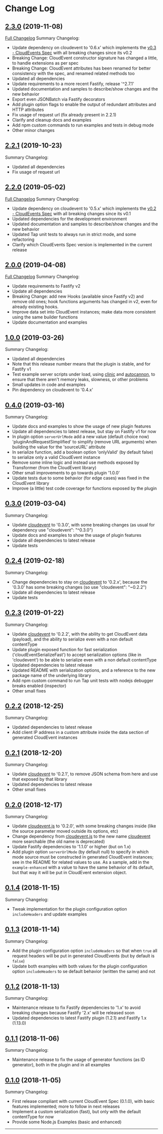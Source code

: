 # Change Log

## [2.3.0](https://github.com/smartiniOnGitHub/fastify-cloudevents/releases/tag/2.3.0) (2019-11-08)
[Full Changelog](https://github.com/smartiniOnGitHub/fastify-cloudevents/compare/2.2.0...2.3.0)
Summary Changelog:
- Update dependency on cloudevent to '0.6.x' which implements the 
  [v0.3 - CloudEvents Spec](https://github.com/cloudevents/spec/releases/tag/v0.3) 
  with all breaking changes since its v0.2
- Breaking Change: CloudEvent constructor signature has changed a little, 
  to handle extensions as per spec
- Breaking Change: CloudEvent attributes has been renamed for better consistency with the spec, 
  and renamed related methods too
- Updated all dependencies
- Update requirements to a more recent Fastify, release '^2.7.1'
- Updated documentation and samples to describe/show changes and the new behavior
- Export even JSONBatch via Fastify decorators
- Add plugin option flags to enable the output of redundant attributes and HTTP attributes
- Fix usage of request url (fix already present in 2.2.1)
- Clarify and cleanup docs and examples
- Add npm custom commands to run examples and tests in debug mode
- Other minor changes

## [2.2.1](https://github.com/smartiniOnGitHub/fastify-cloudevents/releases/tag/2.2.1) (2019-10-23)
Summary Changelog:
- Updated all dependencies
- Fix usage of request url

## [2.2.0](https://github.com/smartiniOnGitHub/fastify-cloudevents/releases/tag/2.2.0) (2019-05-02)
[Full Changelog](https://github.com/smartiniOnGitHub/fastify-cloudevents/compare/2.0.0...2.2.0)
Summary Changelog:
- Update dependency on cloudevent to '0.5.x' which implements the 
  [v0.2 - CloudEvents Spec](https://github.com/cloudevents/spec/releases/tag/v0.2) 
  with all breaking changes since its v0.1
- Updated dependencies for the development environment
- Updated documentation and samples to describe/show changes and the new behavior
- Updated Tap unit tests to always run in strict mode, and some refactoring
- Clarify which CloudEvents Spec version is implemented in the current release

## [2.0.0](https://github.com/smartiniOnGitHub/fastify-cloudevents/releases/tag/2.0.0) (2019-04-08)
[Full Changelog](https://github.com/smartiniOnGitHub/fastify-cloudevents/compare/1.0.0...2.0.0)
Summary Changelog:
- Update requirements to Fastify v2
- Update all dependencies
- Breaking Change: add new Hooks (available since Fastify v2) and remove old ones; 
  hook functions arguments has changed in v2, even for already existing hooks.
- Improve data set into CloudEvent instances; 
  make data more consistent using the same builder functions
- Update documentation and examples

## [1.0.0](https://github.com/smartiniOnGitHub/fastify-cloudevents/releases/tag/1.0.0) (2019-03-26)
Summary Changelog:
- Updated all dependencies
- Note that this release number means that the plugin is stable, 
  and for Fastify v1
- Test example server scripts under load, using 
  [clinic](https://www.npmjs.com/package/clinic) and 
  [autocannon](https://www.npmjs.com/package/autocannon), 
  to ensure that there aren't memory leaks, slowness, or other problems
- Small updates in code and examples
- Pin dependency on cloudevent to '0.4.x'

## [0.4.0](https://github.com/smartiniOnGitHub/fastify-cloudevents/releases/tag/0.4.0) (2019-03-16)
Summary Changelog:
- Update docs and examples to show the usage of new plugin features
- Update all dependencies to latest release, but stay on Fastify v1 for now
- In plugin option `serverUrlMode` add a new value (default choice now) 'pluginAndRequestSimplified' 
  to simplify (remove URL arguments) when building the value for the 'sourceURL' attribute
- In serialize function, add a boolean option 'onlyValid' (by default false) to serialize 
  only a valid CloudEvent instance
- Remove some inline logic and instead use methods exposed by Transformer (from the CloudEvent library)
- Other small improvements to go towards plugin '1.0.0'
- Update tests due to some behavior (for edge cases) was fixed in the CloudEvent library
- Improve (a little) test code coverage for functions exposed by the plugin

## [0.3.0](https://github.com/smartiniOnGitHub/fastify-cloudevents/releases/tag/0.3.0) (2019-03-04)
Summary Changelog:
- Update [cloudevent](https://www.npmjs.com/package/cloudevent) to '0.3.0', 
  with some breaking changes (as usual for dependency use "cloudevent": "^0.3.0")
- Update docs and examples to show the usage of plugin features
- Update all dependencies to latest release
- Update tests

## [0.2.4](https://github.com/smartiniOnGitHub/fastify-cloudevents/releases/tag/0.2.4) (2019-02-18)
Summary Changelog:
- Change dependencies to stay on [cloudevent](https://www.npmjs.com/package/cloudevent) to '0.2.x', 
  because the '0.3.0' has some breaking changes (so use "cloudevent": "~0.2.2")
- Update all dependencies to latest release
- Update tests

## [0.2.3](https://github.com/smartiniOnGitHub/fastify-cloudevents/releases/tag/0.2.3) (2019-01-22)
Summary Changelog:
- Update [cloudevent](https://www.npmjs.com/package/cloudevent) to '0.2.2', 
  with the ability to get CloudEvent data (payload), 
  and the ability to serialize even with a non default contentType
- Update plugin exposed function for fast serialization ('cloudEventSerializeFast') 
  to accept serialization options (like in 'cloudevent') to be able to serialize 
  even with a non default contentType
- Updated dependencies to latest release
- Updated README with serialization options, and a reference to the new package name 
  of the underlying library
- Add npm custom command to run Tap unit tests with nodejs debugger breaks enabled (inspector)
- Other small fixes

## [0.2.2](https://github.com/smartiniOnGitHub/fastify-cloudevents/releases/tag/0.2.2) (2018-12-25)
Summary Changelog:
- Updated dependencies to latest release
- Add client IP address in a custom attribute inside the data section of generated CloudEvent instances

## [0.2.1](https://github.com/smartiniOnGitHub/fastify-cloudevents/releases/tag/0.2.1) (2018-12-20)
Summary Changelog:
- Update [cloudevent](https://www.npmjs.com/package/cloudevent) to '0.2.1', 
  to remove JSON schema from here and use that exposed by that library
- Updated dependencies to latest release
- Other small fixes

## [0.2.0](https://github.com/smartiniOnGitHub/fastify-cloudevents/releases/tag/0.2.0) (2018-12-17)
Summary Changelog:
- Update [cloudevent.js](https://github.com/smartiniOnGitHub/cloudevent.js/) to '0.2.0', 
  with some breaking changes inside (like the source parameter moved outside its options, etc)
- Change dependency from [cloudevent.js](https://www.npmjs.com/package/cloudevent.js) to the new name
  [cloudevent](https://www.npmjs.com/package/cloudevent) more searchable (the old name is deprecated)
- Update Fastify dependencies to '1.1.0' or higher (but on 1.x)
- Add plugin option `serverUrlMode` (by default null) to specify in which mode source 
  must be constructed in generated CloudEvent instances; see in the README for related values to use.
  As a sample, add in the `example-enhanced` with a value to have the same behavior of its default,
  but that way it will be put in CloudEvent extension object.

## [0.1.4](https://github.com/smartiniOnGitHub/fastify-cloudevents/releases/tag/0.1.4) (2018-11-15)
Summary Changelog:
- Tweak implementation for the plugin configuration option `includeHeaders` and update examples

## [0.1.3](https://github.com/smartiniOnGitHub/fastify-cloudevents/releases/tag/0.1.3) (2018-11-14)
Summary Changelog:
- Add the plugin configuration option `includeHeaders` so that when `true` all request headers will be put in generated CloudEvents (but by default is `false`)
- Update both examples with both values for the plugin configuration option `includeHeaders` to se default behavior (written the same) and not

## [0.1.2](https://github.com/smartiniOnGitHub/fastify-cloudevents/releases/tag/0.1.2) (2018-11-13)
Summary Changelog:
- Maintenance release to fix Fastify dependencies to '1.x' to avoid breaking changes because Fastify '2.x' will be released soon
- Updated dependencies to latest Fastify plugin (1.2.1) and Fastify 1.x (1.13.0)

## [0.1.1](https://github.com/smartiniOnGitHub/fastify-cloudevents/releases/tag/0.1.1) (2018-11-06)
Summary Changelog:
- Maintenance release to fix the usage of generator functions (as ID generator), both in the plugin and in all examples

## [0.1.0](https://github.com/smartiniOnGitHub/fastify-cloudevents/releases/tag/0.1.0) (2018-11-05)
Summary Changelog:
- First release compliant with current CloudEvent Spec (0.1.0), with basic features implemented; more to follow in next releases
- Implement a custom serialization (fast), but only with the default contentType for now
- Provide some Node.js Examples (basic and enhanced)

----
